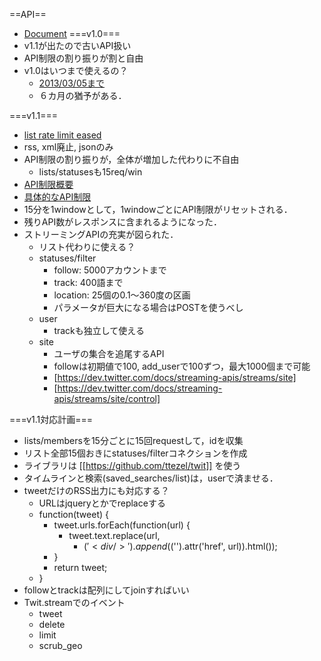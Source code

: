 ==API==
* [Document](https://dev.twitter.com/docs/api|Document)
===v1.0===
* v1.1が出たので古いAPI扱い
* API制限の割り振りが割と自由
* v1.0はいつまで使えるの？
  * [2013/03/05まで](https://dev.twitter.com/docs/faq#10647)
  * ６カ月の猶予がある．

===v1.1===
* [list rate limit eased](http://api.techmood.jp/2013/02/22/128)
* rss, xml廃止, jsonのみ
* API制限の割り振りが，全体が増加した代わりに不自由
  * lists/statusesも15req/win
* [API制限概要](https://dev.twitter.com/docs/rate-limiting/1.1)
* [具体的なAPI制限](https://dev.twitter.com/docs/rate-limiting/1.1/limits)
* 15分を1windowとして，1windowごとにAPI制限がリセットされる．
* 残りAPI数がレスポンスに含まれるようになった．
* ストリーミングAPIの充実が図られた．
  * リスト代わりに使える？
  * statuses/filter
    * follow: 5000アカウントまで
    * track: 400語まで
    * location: 25個の0.1～360度の区画
    * パラメータが巨大になる場合はPOSTを使うべし
  * user
    * trackも独立して使える
  * site
    * ユーザの集合を追尾するAPI
    * followは初期値で100, add_userで100ずつ，最大1000個まで可能
    * [https://dev.twitter.com/docs/streaming-apis/streams/site]
    * [https://dev.twitter.com/docs/streaming-apis/streams/site/control]

===v1.1対応計画===
* lists/membersを15分ごとに15回requestして，idを収集
* リスト全部15個おきにstatuses/filterコネクションを作成
* ライブラリは [[https://github.com/ttezel/twit]] を使う
* タイムラインと検索(saved_searches/list)は，userで済ませる．
* tweetだけのRSS出力にも対応する？
  * URLはjqueryとかでreplaceする
  * function(tweet) {
    * tweet.urls.forEach(function(url) {
      * tweet.text.replace(url,
        * $('<div />').append($('<a />').attr('href', url)).html());
    * }
    * return tweet;
  * }
* followとtrackは配列にしてjoinすればいい
* Twit.streamでのイベント
  * tweet
  * delete
  * limit
  * scrub_geo